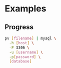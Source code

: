 # Examples

## Progress

```sh
pv [filename] | mysql \
  -h [host] \
  -P 3306 \
  -u [username] \
  -p[password] \
  [database]
```
